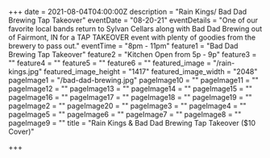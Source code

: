 +++
date = 2021-08-04T04:00:00Z
description = "Rain Kings/ Bad Dad Brewing Tap Takeover"
eventDate = "08-20-21"
eventDetails = "One of our favorite local bands return to Sylvan Cellars along with Bad Dad Brewing out of Fairmont, IN for a TAP TAKEOVER event with plenty of goodies from the brewery to pass out."
eventTime = "8pm - 11pm"
feature1 = "Bad Dad Brewing Tap Takeover"
feature2 = "Kitchen Open from 5p - 9p"
feature3 = ""
feature4 = ""
feature5 = ""
feature6 = ""
featured_image = "/rain-kings.jpg"
featured_image_height = "1417"
featured_image_width = "2048"
pageImage1 = "/bad-dad-brewing.jpg"
pageImage10 = ""
pageImage11 = ""
pageImage12 = ""
pageImage13 = ""
pageImage14 = ""
pageImage15 = ""
pageImage16 = ""
pageImage17 = ""
pageImage18 = ""
pageImage19 = ""
pageImage2 = ""
pageImage20 = ""
pageImage3 = ""
pageImage4 = ""
pageImage5 = ""
pageImage6 = ""
pageImage7 = ""
pageImage8 = ""
pageImage9 = ""
title = "Rain Kings & Bad Dad Brewing Tap Takeover ($10 Cover)"

+++
